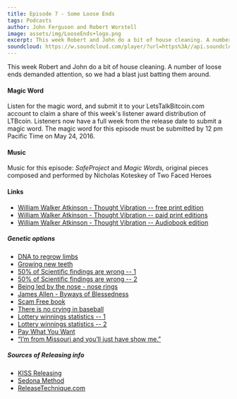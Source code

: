 ```yaml
---
title: Episode 7 - Some Loose Ends
tags: Podcasts
author: John Ferguson and Robert Worstell
image: assets/img/LooseEnds+logo.png
excerpt: This week Robert and John do a bit of house cleaning. A number of loose ends demanded attention, so we had a blast just batting them around.
soundcloud: https://w.soundcloud.com/player/?url=https%3A//api.soundcloud.com/tracks/264331606
---
```


This week Robert and John do a bit of house cleaning. A number of loose ends demanded attention, so we had a blast just batting them around.

#### Magic Word

Listen for the magic word, and submit it to your LetsTalkBitcoin.com account to claim a share of this week's  listener award distribution of LTBcoin. Listeners now have a full week from the release date to submit a magic word. The magic word for this episode must be submitted by 12 pm Pacific Time on May 24, 2016.

#### Music

Music for this episode: *SafeProject* and *Magic Words,* original pieces composed and performed by Nicholas Koteskey of Two Faced Heroes

#### Links

- [William Walker Atkinson - Thought Vibration -- free print edition](https://archive.org/stream/ThoughtVibrationOrTheLawOfAttractionInTheThoughtWorld/Thought_Vibration__Or__The_Law_of_Attrac#page/n1/mode/2up)
- [William Walker Atkinson - Thought Vibration -- paid print editions](http://calm.li/thoughtvibration)
- [William Walker Atkinson - Thought Vibration -- Audiobook edition](https://archive.org/details/thought_vibration_ap_librivox)

##### Genetic options

- [DNA to regrow limbs](http://www.bbc.com/future/story/20130307-will-we-ever-regenerate-limbs)
- [Growing new teeth](http://www.usnews.com/news/articles/2013/05/13/alligators-can-grow-new-teeth-so-why-not-humans)
- [50% of Scientific findings are wrong -- 1](https://www.newscientist.com/article/dn7915-most-scientific-papers-are-probably-wrong)
- [50% of Scientific findings are wrong -- 2](https://www.theguardian.com/science/occams-corner/2013/sep/17/scientific-studies-wrong)
- [Being led by the nose - nose rings](https://en.wikipedia.org/wiki/Nose_ring_(animal))
- [James Allen - Byways of Blessedness](http://j.mp/pax_james-allen)
- [Scam Free book](http://livesensical.com/scamfree)
- [There is no crying in baseball](https://www.youtube.com/watch?v=6M8szlSa-8o)
- [Lottery winnings statistics -- 1](http://www.statisticbrain.com/lottery-winner-statistics/)
- [Lottery winnings statistics -- 2](http://brandongaille.com/22-lottery-winners-bankrupt-statistics/)
- [Pay What You Want](https://en.wikipedia.org/wiki/Pay_what_you_want)
- [“I’m from Missouri and you’ll just have show me.”](https://en.wikipedia.org/wiki/Willard_Duncan_Vandiver)

##### Sources of Releasing info

- [KISS Releasing](http://lesterandme.com/)
- [Sedona Method](http://www.sedona.com/Home.asp)
- [ReleaseTechnique.com](http://www.releasetechnique.com/)
